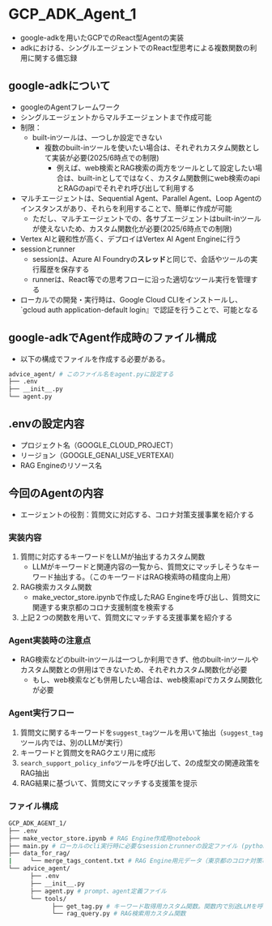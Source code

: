 # GCP_ADK_Agent_1
* google-adkを用いたGCPでのReact型Agentの実装
* adkにおける、シングルエージェントでのReact型思考による複数関数の利用に関する備忘録

## google-adkについて
* googleのAgentフレームワーク
* シングルエージェントからマルチエージェントまで作成可能
* 制限：
  * built-inツールは、一つしか設定できない
    * 複数のbuilt-inツールを使いたい場合は、それぞれカスタム関数として実装が必要(2025/6時点での制限)
      * 例えば、web検索とRAG検索の両方をツールとして設定したい場合は、built-inとしてではなく、カスタム関数側にweb検索のapiとRAGのapiでそれぞれ呼び出して利用する
* マルチエージェントは、Sequential Agent、Parallel Agent、Loop Agentのインスタンスがあり、それらを利用することで、簡単に作成が可能
  * ただし、マルチエージェントでの、各サブエージェントはbuilt-inツールが使えないため、カスタム関数化が必要(2025/6時点での制限)
* Vertex AIと親和性が高く、デプロイはVertex AI Agent Engineに行う
* sessionとrunner
  * sessionは、Azure AI Foundryの**スレッド**と同じで、会話やツールの実行履歴を保存する
  * runnerは、React等での思考フローに沿った適切なツール実行を管理する
* ローカルでの開発・実行時は、Google Cloud CLIをインストールし、`gcloud auth application-default login』で認証を行うことで、可能となる
  
## google-adkでAgent作成時のファイル構成
* 以下の構成でファイルを作成する必要がある。

```bash
advice_agent/ # このファイル名をagent.pyに設定する                                                
├── .env
├── __init__.py
└── agent.py          
```

## .envの設定内容
* プロジェクト名（GOOGLE_CLOUD_PROJECT）
* リージョン（GOOGLE_GENAI_USE_VERTEXAI）
* RAG Engineのリソース名

## 今回のAgentの内容
* エージェントの役割：質問文に対応する、コロナ対策支援事業を紹介する

### 実装内容
1. 質問に対応するキーワードをLLMが抽出するカスタム関数
   * LLMがキーワードと関連内容の一覧から、質問文にマッチしそうなキーワード抽出する。（このキーワードはRAG検索時の精度向上用）
2. RAG検索カスタム関数
   * make_vector_store.ipynbで作成したRAG Engineを呼び出し、質問文に関連する東京都のコロナ支援制度を検索する
3. 上記２つの関数を用いて、質問文にマッチする支援事業を紹介する

### Agent実装時の注意点
* RAG検索などのbuilt-inツールは一つしか利用できず、他のbuilt-inツールやカスタム関数との併用はできないため、それぞれカスタム関数化が必要
  * もし、web検索なども併用したい場合は、web検索apiでカスタム関数化が必要

### Agent実行フロー
1. 質問文に関するキーワードを`suggest_tag`ツールを用いて抽出（`suggest_tag`ツール内では、別のLLMが実行）
2. キーワードと質問文をRAGクエリ用に成形
3. `search_support_policy_info`ツールを呼び出して、2の成型文の関連政策をRAG抽出
4. RAG結果に基づいて、質問文にマッチする支援策を提示

### ファイル構成
```bash
GCP_ADK_AGENT_1/
├── .env
├── make_vector_store.ipynb # RAG Engine作成用notebook
├── main.py # ローカルのcli実行時に必要なsessionとrunnerの設定ファイル (python main.pyでcli実行)
├── data_for_rag/
|     └── merge_tags_content.txt # RAG Engine用元データ（東京都のコロナ対策事業一覧）
└── advice_agent/
      ├── .env
      ├── __init__.py
      ├── agent.py # prompt、agent定義ファイル
      └── tools/
            ├── get_tag.py # キーワード取得用カスタム関数。関数内で別途LLMを呼び出してLLMが該当しそうなキーワードを推測して返す。
            └── rag_query.py # RAG検索用カスタム関数


